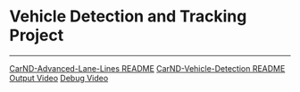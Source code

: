 # Vehicle Detection and Tracking Project

---

[CarND-Advanced-Lane-Lines README](./CarND-Advanced-Lane-Lines/README.md)
[CarND-Vehicle-Detection README](./CarND-Vehicle-Detection/README.md)
[Output Video]()
[Debug Video]()